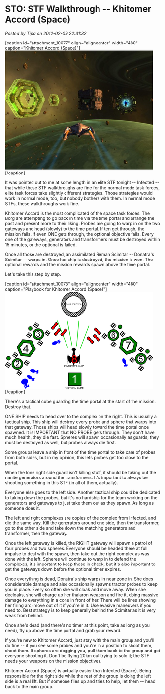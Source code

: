 # STO: STF Walkthrough -- Khitomer Accord (Space)

*Posted by Tipa on 2012-02-09 22:31:32*

[caption id="attachment\_10077" align="aligncenter" width="480" caption="Khitomer Accord (Space)"][![](../uploads/2012/02/GameClient-2012-01-23-21-21-10-15-480x384.jpg "Khitomer Accord (Space)")](../uploads/2012/02/GameClient-2012-01-23-21-21-10-15.jpg)[/caption]

It was pointed out to me at some length in an elite STF tonight -- Infected -- that while these STF walkthroughs are fine for the normal mode task forces, elite task forces take slightly different strategies. Those strategies would work in normal mode, too, but nobody bothers with them. In normal mode STFs, these walkthroughs work fine.

Khitomer Accord is the most complicated of the space task forces. The Borg are attempting to go back in time via the time portal and arrange the past and present more to their liking. Probes are going to warp in on the two gateways and head (slowly) to the time portal. If ten get through, the mission fails. If even ONE gets through, the optional objective fails. Every one of the gateways, generators and transformers must be destroyed within 15 minutes, or the optional is failed.

Once all those are destroyed, an assimilated Reman Scimitar -- Donatra's Scimitar -- warps in. Once her ship is destroyed, the mission is won. The optional rewards and the mission rewards spawn above the time portal.

Let's take this step by step.

[caption id="attachment\_10078" align="aligncenter" width="480" caption="Playbook for Khitomer Accord (Space)"][![](../uploads/2012/02/khitomer-480x313.png "Playbook for Khitomer Accord (Space)")](../uploads/2012/02/khitomer.png)[/caption]

There's a tactical cube guarding the time portal at the start of the mission. Destroy that.

ONE SHIP needs to head over to the complex on the right. This is usually a tactical ship. This ship will destroy every probe and sphere that warps into that gateway. Those ships will head slowly toward the time portal once spawned. It is IMPORTANT that NO PROBE gets through. They don't have much health, they die fast. Spheres will spawn occasionally as guards; they must be destroyed as well, but probes always die first.

Some groups leave a ship in front of the time portal to take care of probes from both sides, but in my opinion, this lets probes get too close to the portal.

When the lone right side guard isn't killing stuff, it should be taking out the nanite generators around the transformers. It's important to always be shooting something in this STF (in all of them, actually).

Everyone else goes to the left side. Another tactical ship could be dedicated to taking down the probes, but it's no hardship for the team working on the generators and gateways to just take them out as they spawn. As long as someone does it.

The left and right complexes are copies of the complex from Infected, and die the same way. Kill the generators around one side, then the transformer, go to the other side and take down the matching generators and transformer, then the gateway.

Once the left gateway is killed, the RIGHT gateway will spawn a patrol of four probes and two spheres. Everyone should be headed there at full impulse to deal with the spawn, then take out the right complex as was done with the left. Spheres will continue to warp in to defend the complexes; it's important to keep those in check, but it's also important to get the gateways down before the optional timer expires.

Once everything is dead, Donatra's ship warps in near zone in. She does considerable damage and also occasionally spawns tractor probes to keep you in place. Every so often she will cloak and move away. When she decloaks, she will charge up her thalaron weapon and fire it, doing massive damage to everything in a cone in front of her. There will be lines showing her firing arc; move out of it if you're in it. Use evasive maneuvers if you need to. Best strategy is to keep generally behind the Scimitar as it is very weak from behind.

Once she's dead (and there's no timer at this point, take as long as you need), fly up above the time portal and grab your reward.

If you're new to Khitomer Accord, just stay with the main group and you'll do fine -- if you see some probes and you're in a position to shoot them, shoot them. If spheres are dogging you, pull them back to the group and get everyone shooting it. Don't be flying 20km out trying to solo it; the STF needs your weapons on the mission objectives.

Khitomer Accord (Space) is actually easier than Infected (Space). Being responsible for the right side while the rest of the group is doing the left side is a real lift. But if someone flies up and tries to help, let them -- head back to the main group.

